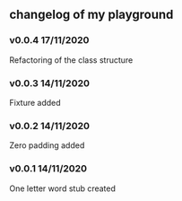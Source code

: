 ## changelog of my playground

### v0.0.4 17/11/2020
Refactoring of the class structure

### v0.0.3 14/11/2020
Fixture added

### v0.0.2 14/11/2020
Zero padding added

### v0.0.1 14/11/2020
One letter word stub created
